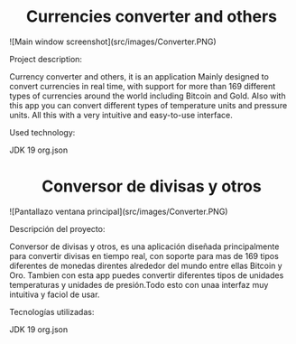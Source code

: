 <h1 align="center"> Currencies converter and others </h1>
![Main window screenshot](src/images/Converter.PNG)

Project description:

Currency converter and others, it is an application
Mainly designed to convert currencies in real time, with support for more than 169 different types of currencies around the world including Bitcoin and Gold.
Also with this app you can convert different types of temperature units and pressure units. All this with a very intuitive and easy-to-use interface.

Used technology:

JDK 19
org.json

<h1 align="center"> Conversor de divisas y otros </h1>
![Pantallazo ventana principal](src/images/Converter.PNG)

Descripción del proyecto:

Conversor de divisas y otros, es una aplicación 
diseñada principalmente para convertir divisas en tiempo real, con soporte para mas de 169 tipos diferentes de monedas direntes alrededor del mundo entre ellas Bitcoin y Oro.
Tambien con esta app puedes convertir diferentes tipos de  unidades temperaturas y unidades de presión.Todo esto con unaa interfaz muy intuitiva y faciol de usar.

 Tecnologías utilizadas:

JDK 19
org.json